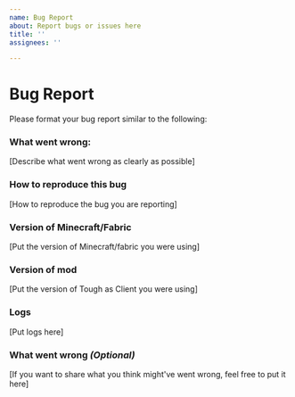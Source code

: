 ```yaml
---
name: Bug Report
about: Report bugs or issues here
title: ''
assignees: ''

---
```


# Bug Report
Please format your bug report similar to the following:

### What went wrong: 
[Describe what went wrong as clearly as possible]
### How to reproduce this bug
[How to reproduce the bug you are reporting]
### Version of Minecraft/Fabric
[Put the version of Minecraft/fabric you were using]
### Version of mod
[Put the version of Tough as Client you were using]
### Logs
[Put logs here]
### What went wrong *(Optional)*
[If you want to share what you think might've went wrong, feel free to put it here]
